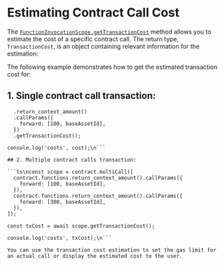 # Estimating Contract Call Cost

The [`FunctionInvocationScope.getTransactionCost`](DOCS_API_URL/classes/_fuel_ts_program.FunctionInvocationScope.html#getTransactionCost) method allows you to estimate the cost of a specific contract call. The return type, `TransactionCost`, is an object containing relevant information for the estimation:

<!-- SNIPPET FILE ERROR: File not found '../../../packages/account/src/providers/provider.ts' -->

The following example demonstrates how to get the estimated transaction cost for:

## 1. Single contract call transaction:

```ts\nconst cost = await contract.functions
  .return_context_amount()
  .callParams({
    forward: [100, baseAssetId],
  })
  .getTransactionCost();

console.log('costs', cost);\n```

## 2. Multiple contract calls transaction:

```ts\nconst scope = contract.multiCall([
  contract.functions.return_context_amount().callParams({
    forward: [100, baseAssetId],
  }),
  contract.functions.return_context_amount().callParams({
    forward: [300, baseAssetId],
  }),
]);

const txCost = await scope.getTransactionCost();

console.log('costs', txCost);\n```

You can use the transaction cost estimation to set the gas limit for an actual call or display the estimated cost to the user.
